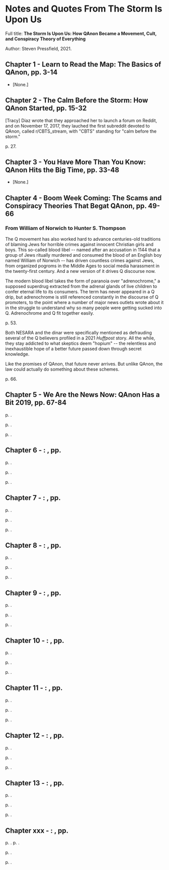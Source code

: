 
# Notes and Quotes From The Storm Is Upon Us

Full title: **The Storm Is Upon Us: How QAnon Became a Movement, Cult, and Conspiracy Theory of Everything**

Author: Steven Pressfield, 2021.

## Chapter 1 - Learn to Read the Map: The Basics of QAnon, pp. 3-14

- [None.]

## Chapter 2 - The Calm Before the Storm: How QAnon Started, pp. 15-32

[Tracy] Diaz wrote that they approached her to launch a forum on Reddit, and on November 17, 2017, they lauched the first subreddit
devoted to QAnon, called r/CBTS_stream, with "CBTS" standing for "calm before the storm."

p. 27.

## Chapter 3 - You Have More Than You Know: QAnon Hits the Big Time, pp. 33-48

- [None.]

## Chapter 4 - Boom Week Coming: The Scams and Conspiracy Theories That Begat QAnon, pp. 49-66

### From William of Norwich to Hunter S. Thompson

The Q movement has also worked hard to advance centuries-old traditions of blaming Jews for horrible crimes against innocent Christian
girls and boys.  This so-called blood libel -- named after an accusation in 1144 that a group of Jews ritually murdered and consumed the
blood of an English boy named William of Norwich -- has driven countless crimes against Jews, from organized pogroms in the Middle Ages
to social media harassment in the twenty-first century.  And a new version of it drives Q discourse now.

The modern blood libel takes the form of paranoia over "adrenochrome," a supposed superdrug extracted from the adrenal glands of live
children to confer eternal life to its consumers.  The term has never appeared in a Q drip, but adrenochrome is still referenced constantly
in the discourse of Q promoters, to the point where a number of major news outlets wrote about it in the struggle to understand why so many
people were getting sucked into Q.  Adrenochrome and Q fit together easily.

p. 53.

Both NESARA and the dinar were specifically mentioned as defrauding several of the Q believers profiled in a 2021 *Huffpost* story.  All the
while, they stay addicted to what skeptics deem "hopium" -- the relentless and inexhaustible hope of a better future passed down through
secret knowledge.

Like the promises of QAnon, that future never arrives.  But unlike QAnon, the law could actually do something about these schemes.

p. 66.

## Chapter 5 - We Are the News Now: QAnon Has a Bit 2019, pp. 67-84

p. .


p. .


p. .

## Chapter 6 - : , pp.

p. .


p. .


p. .

## Chapter 7 - : , pp.

p. .


p. .


p. .

## Chapter 8 - : , pp.

p. .


p. .


p. .

## Chapter 9 - : , pp.

p. .


p. .


p. .

## Chapter 10 - : , pp.

p. .


p. .


p. .

## Chapter 11 - : , pp.

p. .


p. .


p. .

## Chapter 12 - : , pp.

p. .


p. .


p. .

## Chapter 13 - : , pp.

p. .


p. .


p. .


## Chapter xxx - : , pp.

p. .
p. .


p. .


p. .
